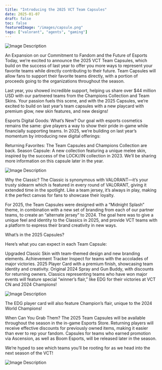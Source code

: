 ```yaml
---
title: "Introducing the 2025 VCT Team Capsules"
date: 2025-01-07
draft: false
toc: false
featuredImage: "/images/capsule.png"
tags: ["valorant", "agents", "gaming"]
---
```


![Image Description](/images/capsule.png)

An Expansion on our Commitment to Fandom and the Future of Esports
Today, we’re excited to announce the 2025 VCT Team Capsules, which build on the success of last year to offer you more ways to represent your favorite teams while directly contributing to their future. Team Capsules will allow fans to support their favorite teams directly, with a portion of proceeds going to the organizations throughout the season. 

Last year, you showed incredible support, helping us share over $44 million USD with our partnered teams from the Champions Collection and Team Skins. Your passion fuels this scene, and with the 2025 Capsules, we’re excited to build on last year’s team capsules with a new playcard with premium glow, new skin features, and new designs! 

Esports Digital Goods: What’s New?
Our goal with esports cosmetics remains the same: give players a way to show their pride in-game while financially supporting teams. In 2025, we’re building on last year’s momentum by introducing new digital offerings:

Returning Favorites: The Team Capsules and Champions Collection are back.
Season Capsule: A new collection featuring a unique melee skin, inspired by the success of the LOCK//IN collection in 2023. We’ll be sharing more information on this capsule later in the year.

![Image Description](/images/capsule2.jpg)

Why the Classic?
The Classic is synonymous with VALORANT—it’s your trusty sidearm which is featured in every round of VALORANT, giving it extended time in the spotlight. Like a team jersey, it’s always in play, making it the perfect canvas for fans to showcase their loyalty. 

For 2025, the Team Capsules were designed with a “Midnight Splash” theme, in combination with a new set of branding from each of our partner teams, to create an “alternate jersey” to 2024. The goal here was to give a unique feel and identity to the Classics in 2025, and provide VCT teams with a platform to express their brand creativity in new ways.

What’s in the 2025 Capsules?

Here’s what you can expect in each Team Capsule:

Upgraded Classic Skin with team-themed design and new branding elements.
Achievement Tracker Inspect for teams with the accolades of major victories.
2025 Player Card with a premium finish, showcasing team identity and creativity.
Original 2024 Spray and Gun Buddy, with discounts for returning owners.
Classics representing teams who have won major events will feature special “winner’s flair,” like EDG for their victories at VCT CN and 2024 Champions!

![Image Description](/images/capsule3.jpg)

The EDG player card will also feature Champion’s flair, unique to the 2024 World Champions! 

When Can You Grab Them?
The 2025 Team Capsules will be available throughout the season in the in-game Esports Store. Returning players will receive effective discounts for previously owned items, making it easier than ever to rep your fandom. Capsules for teams who earned promotion via Ascension, as well as Boom Esports, will be released later in the season. 

We’re hyped to see which teams you’ll be rooting for as we head into the next season of the VCT!

![Image Description](/images/capsule4.jpg)


